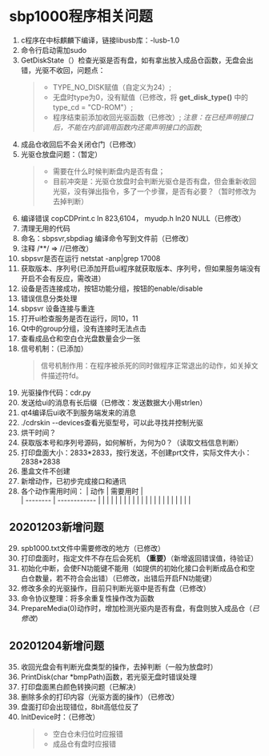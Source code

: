 # sbp1000程序相关问题
1. c程序在中标麒麟下编译，链接libusb库：-lusb-1.0
2. 命令行启动需加sudo
3. GetDiskState（）检查光驱是否有盘，如有拿出放入成品仓函数，无盘会出错，光驱不收回，问题点：
    > * TYPE_NO_DISK赋值（自定义为24）;
    > * 无盘时type为0，没有赋值（已修改，将 **get_disk_type()** 中的type_cd = "CD-ROM"）;
    > * 程序结束前添加收回光驱函数（已修改）;
    > *注意：在已经声明接口后，不能在内部调用函数内还需声明接口的函数*;
4. 成品仓收回后不会关闭仓门（已修改）
5. 光驱仓放盘问题：（暂定）
    >* 需要在什么时候判断盘内是否有盘；
    >* 目前冲突是：光驱仓放盘时会判断光驱仓是否有盘，但会重新收回光驱，没有弹出指令，多了一个步骤，是否有必要？（暂时修改为去掉判断）
6. 编译错误 copCDPrint.c ln 823,6104，  myudp.h ln20 NULL（已修改）
7. 清理无用的代码
8. 命名：sbpsvr,sbpdiag 编译命令写到文件前（已修改）
9. 注释 /\**/ => //已修改）
10. sbpsvr是否在运行 netstat -anp|grep 17008
11. 获取版本、序列号(已添加开启ui程序就获取版本、序列号，但如果服务端没有开启不会有反应，需改进）
12. 设备是否连接成功，按钮功能分组，按钮的enable/disable
13. 错误信息分类处理
14. sbpsvr 设备连接与重连
15. 打开ui检查服务是否在运行，同10，11
16. Qt中的group分组，没有连接时无法点击
17. 查看成品仓和空白仓光盘数量会少一张
18. 信号机制：（已添加）
    > 信号机制作用：在程序被杀死的同时做程序正常退出的动作，如关掉文件描述符fd。
19. 光驱操作代码：cdr.py
20. 发送给ui的消息有长后缀（已修改：发送数据大小用strlen）
21. qt4编译后ui收不到服务端发来的消息
22. ./cdrskin --devices查看光驱型号，可以此寻找并控制光驱
23. 烘干时间？
24. 获取版本号和序列号源码，如何解析，为何为0？（读取文档信息判断）
25. 打印盘面大小：2833\*2833，按行发送，不创建prt文件，实际文件大小：2838\*2838
26. 墨盒文件不创建
27. 新增动作，已初步完成接口和通讯
28. 各个动作需用时间：
    |    动作   |  需要用时   |        
    | -------- | ------------ |
    |     |     |
    |     |     |
    |     |     |
    |     |     |
    |     |     |
    |     |     |
    |     |     |
## 20201203新增问题
29. spb1000.txt文件中需要修改的地方（已修改）
30. 打印盘面时，指定文件不存在后会死机 **（重要）**（新增返回错误值，待验证）
31. 初始化中断，会使FN功能键不能用（如提供的初始化接口会判断成品仓和空白仓数量，若不符合会出错）（已修改，出错后开启FN功能键）
32. 修改多余的光驱操作，目前只判断光驱中是否有盘（已修改）
33. 命令协议整理：将多余重复性操作改为函数
34. PrepareMedia(0)动作时，增加检测光驱内是否有盘，有盘则放入成品仓（*已修改*）
## 20201204新增问题
35. 收回光盘会有判断光盘类型的操作，去掉判断（一般为放盘时）
36. PrintDisk(char *bmpPath)函数，若光驱无盘时错误处理
37. 打印盘面黑白颜色转换问题（已解决）
38. 删除多余的打印内容（光驱方面的操作）（已修改）
39. 盘面打印会出现错位，8bit高低位反了
40. InitDevice时：（已修改）
    >* 空白仓未归位时应报错
    >* 成品仓有盘时应报错